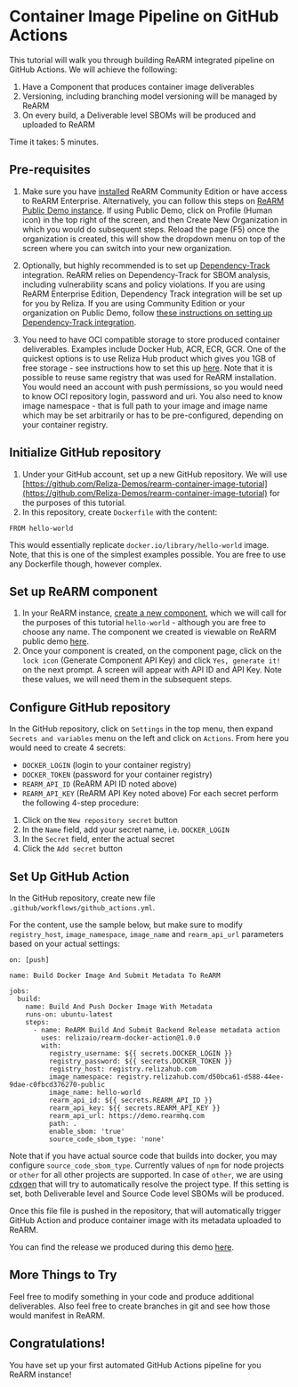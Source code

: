 # Container Image Pipeline on GitHub Actions

This tutorial will walk you through building ReARM integrated pipeline on GitHub Actions. We will achieve the following:

1. Have a Component that produces container image deliverables
2. Versioning, including branching model versioning will be managed by ReARM
3. On every build, a Deliverable level SBOMs will be produced and uploaded to ReARM

Time it takes: 5 minutes.

## Pre-requisites
1. Make sure you have [installed](/installation/) ReARM Community Edition or have access to ReARM Enterprise. Alternatively, you can follow this steps on [ReARM Public Demo instance](https://demo.rearmhq.com). If using Public Demo, click on Profile (Human icon) in the top right of the screen, and then Create New Organization in which you would do subsequent steps. Reload the page (F5) once the organization is created, this will show the dropdown menu on top of the screen where you can switch into your new organization.

2. Optionally, but highly recommended is to set up [Dependency-Track](https://dependencytrack.org/) integration. ReARM relies on Dependency-Track for SBOM analysis, including vulnerability scans and policy violations. If you are using ReARM Enterprise Edition, Dependency Track integration will be set up for you by Reliza. If you are using Community Edition or your organization on Public Demo, follow [these instructions on setting up Dependency-Track integration](/integrations/dtrack).

3. You need to have OCI compatible storage to store produced container deliverables. Examples include Docker Hub, ACR, ECR, GCR. One of the quickest options is to use Reliza Hub product which gives you 1GB of free storage - see instructions how to set this up [here](https://docs.relizahub.com/registry/). Note that it is possible to reuse same registry that was used for ReARM installation. You would need an account with push permissions, so you would need to know OCI repository login, password and uri. You also need to know image namespace - that is full path to your image and image name which may be set arbitrarily or has to be pre-configured, depending on your container registry.

## Initialize GitHub repository
1. Under your GitHub account, set up a new GitHub repository. We will use [https://github.com/Reliza-Demos/rearm-container-image-tutorial](https://github.com/Reliza-Demos/rearm-container-image-tutorial) for the purposes of this tutorial.
2. In this repository, create `Dockerfile` with the content:
```
FROM hello-world
```
This would essentially replicate `docker.io/library/hello-world` image. Note, that this is one of the simplest examples possible. You are free to use any Dockerfile though, however complex.

## Set up ReARM component
1. In your ReARM instance, [create a new component](/tutorials/first-bom#create-first-component), which we will call for the purposes of this tutorial `hello-world` - although you are free to choose any name. The component we created is viewable on ReARM public demo [here](https://demo.rearmhq.com/componentsOfOrg/00000000-0000-0000-0000-000000000001/91b89d22-b82d-461b-a668-ca560ce003a2/ea14da55-7537-49a1-9a19-82a511ca09a2).
2. Once your component is created, on the component page, click on the `lock icon` (Generate Component API Key) and click `Yes, generate it!` on the next prompt. A screen will appear with API ID and API Key. Note these values, we will need them in the subsequent steps.

## Configure GitHub repository
In the GitHub repository, click on `Settings` in the top menu, then expand `Secrets and variables` menu on the left and click on `Actions`.
From here you would need to create 4 secrets:
- `DOCKER_LOGIN` (login to your container registry)
- `DOCKER_TOKEN` (password for your container registry)
- `REARM_API_ID` (ReARM API ID noted above)
- `REARM_API_KEY` (ReARM API Key noted above)
For each secret perform the following 4-step procedure:
1. Click on the `New repository secret` button
2. In the `Name` field, add your secret name, i.e. `DOCKER_LOGIN`
3. In the `Secret` field, enter the actual secret
4. Click the `Add secret` button

## Set Up GitHub Action
In the GitHub repository, create new file `.github/workflows/github_actions.yml`. 

For the content, use the sample below, but make sure to modify `registry_host`, `image_namespace`, `image_name` and `rearm_api_url` parameters based on your actual settings:

```
on: [push]

name: Build Docker Image And Submit Metadata To ReARM

jobs:
  build:
    name: Build And Push Docker Image With Metadata
    runs-on: ubuntu-latest
    steps:
      - name: ReARM Build And Submit Backend Release metadata action
        uses: relizaio/rearm-docker-action@1.0.0
        with:
          registry_username: ${{ secrets.DOCKER_LOGIN }}
          registry_password: ${{ secrets.DOCKER_TOKEN }}
          registry_host: registry.relizahub.com
          image_namespace: registry.relizahub.com/d50bca61-d588-44ee-9dae-c0fbcd376270-public
          image_name: hello-world
          rearm_api_id: ${{ secrets.REARM_API_ID }}
          rearm_api_key: ${{ secrets.REARM_API_KEY }}
          rearm_api_url: https://demo.rearmhq.com
          path: .
          enable_sbom: 'true'
          source_code_sbom_type: 'none'
```
Note that if you have actual source code that builds into docker, you may configure `source_code_sbom_type`. Currently values of `npm` for node projects or `other` for all other projects are supported. In case of `other`, we are using [cdxgen](https://github.com/CycloneDX/cdxgen) that will try to automatically resolve the project type. If this setting is set, both Deliverable level and Source Code level SBOMs will be produced.

Once this file file is pushed in the repository, that will automatically trigger GitHub Action and produce container image with its metadata uploaded to ReARM.

You can find the release we produced during this demo [here](https://demo.rearmhq.com/release/show/43a69faf-59e7-4792-9e08-b426c255ff0b).

## More Things to Try
Feel free to modify something in your code and produce additional deliverables. Also feel free to create branches in git and see how those would manifest in ReARM.

## Congratulations!
You have set up your first automated GitHub Actions pipeline for you ReARM instance!
